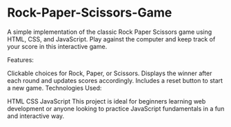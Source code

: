 # Rock-Paper-Scissors-Game

A simple implementation of the classic Rock Paper Scissors game using HTML, CSS, and JavaScript. Play against the computer and keep track of your score in this interactive game.

Features:

Clickable choices for Rock, Paper, or Scissors.
Displays the winner after each round and updates scores accordingly.
Includes a reset button to start a new game.
Technologies Used:

HTML
CSS
JavaScript
This project is ideal for beginners learning web development or anyone looking to practice JavaScript fundamentals in a fun and interactive way.
